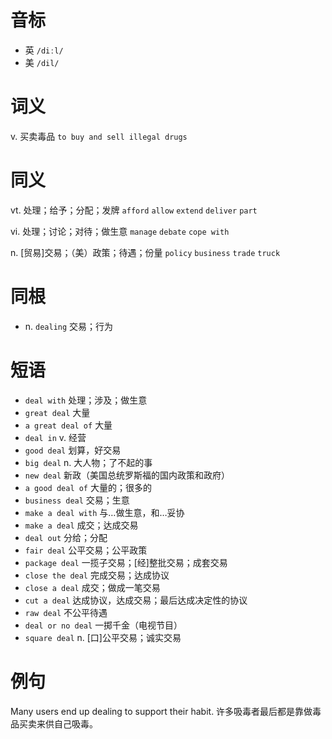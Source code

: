# 音标

- 英 `/diːl/`
- 美 `/dil/`

# 词义

v. 买卖毒品
`to buy and sell illegal drugs`

# 同义

vt. 处理；给予；分配；发牌
`afford` `allow` `extend` `deliver` `part`

vi. 处理；讨论；对待；做生意
`manage` `debate` `cope with`

n. [贸易]交易；（美）政策；待遇；份量
`policy` `business` `trade` `truck`

# 同根

- n. `dealing` 交易；行为

# 短语

- `deal with` 处理；涉及；做生意
- `great deal` 大量
- `a great deal of` 大量
- `deal in` v. 经营
- `good deal` 划算，好交易
- `big deal` n. 大人物；了不起的事
- `new deal` 新政（美国总统罗斯福的国内政策和政府）
- `a good deal of` 大量的；很多的
- `business deal` 交易；生意
- `make a deal with` 与…做生意，和…妥协
- `make a deal` 成交；达成交易
- `deal out` 分给；分配
- `fair deal` 公平交易；公平政策
- `package deal` 一揽子交易；[经]整批交易；成套交易
- `close the deal` 完成交易；达成协议
- `close a deal` 成交；做成一笔交易
- `cut a deal` 达成协议，达成交易；最后达成决定性的协议
- `raw deal` 不公平待遇
- `deal or no deal` 一掷千金（电视节目）
- `square deal` n. [口]公平交易；诚实交易

# 例句

Many users end up dealing to support their habit.
许多吸毒者最后都是靠做毒品买卖来供自己吸毒。


